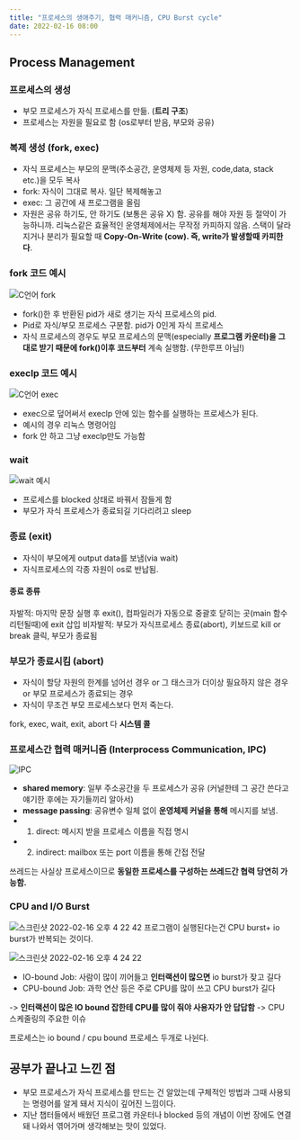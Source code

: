 ```yaml
---
title: "프로세스의 생애주기, 협력 매커니즘, CPU Burst cycle"
date: 2022-02-16 08:00
---
```


## Process Management

### 프로세스의 생성

- 부모 프로세스가 자식 프로세스를 만듦. (**트리 구조**)
- 프로세스는 자원을 필요로 함 (os로부터 받음, 부모와 공유)

### 복제 생성 (fork, exec)

- 자식 프로세스는 부모의 문맥(주소공간, 운영체제 등 자원, code,data, stack etc.)을 모두 복사
- fork: 자식이 그대로 복사. 일단 복제해놓고 
- exec: 그 공간에 새 프로그램을 올림
- 자원은 공유 하기도, 안 하기도 (보통은 공유 X) 함. 공유를 해야 자원 등 절약이 가능하니까. 리눅스같은 효율적인 운영체제에서는 무작정 카피하지 않음. 스택이 달라지거나 분리가 필요할 때 **Copy-On-Write (cow). 즉, write가 발생할때 카피한다**.

### fork 코드 예시

![C언어 fork](https://user-images.githubusercontent.com/50111853/154212591-5918ba6c-ea96-453a-961b-0fdc3c967d3d.png)

- fork()한 후 반환된 pid가 새로 생기는 자식 프로세스의 pid.
- Pid로 자식/부모 프로세스 구분함. pid가 0인게 자식 프로세스
- 자식 프로세스의 경우도 부모 프로세스의 문맥(especially **프로그램 카운터)을 그대로 받기 때문에 fork()이후 코드부터** 계속 실행함. (무한루프 아님!)

### execlp 코드 예시

![C언어 exec](https://user-images.githubusercontent.com/50111853/154213451-ca76f59a-5c66-4342-ab2c-ab02ff0defa7.png)

- exec으로 덮어써서 execlp 안에 있는 함수를 실행하는 프로세스가 된다.
- 예시의 경우 리눅스 명령어임
- fork 안 하고 그냥 execlp만도 가능함

### wait

![wait 예시](https://user-images.githubusercontent.com/50111853/154214087-90459328-e68e-4712-9650-37727407008a.png)
- 프로세스를 blocked 상태로 바꿔서 잠들게 함
- 부모가 자식 프로세스가 종료되길 기다리려고 sleep

### 종료 (exit)

- 자식이 부모에게 output data를 보냄(via wait)
- 자식프로세스의 각종 자원이 os로 반납됨.

#### 종료 종류

자발적: 마지막 문장 실행 후 exit(), 컴파일러가 자동으로 중괄호 닫히는 곳(main 함수 리턴될때)에 exit 삽입
비자발적: 부모가 자식프로세스 종료(abort), 키보드로 kill or break 클릭, 부모가 종료됨

### 부모가 종료시킴 (abort)

- 자식이 할당 자원의 한계를 넘어선 경우 or 그 태스크가 더이상 필요하지 않은 경우 or 부모 프로세스가 종료되는 경우
- 자식이 무조건 부모 프로세스보다 먼저 죽는다.

fork, exec, wait, exit, abort 다 **시스템 콜**

### 프로세스간 협력 매커니즘 (Interprocess Communication, IPC)

![IPC](https://user-images.githubusercontent.com/50111853/154215397-d639f937-1832-4728-958c-0df27e3e2636.png)

- **shared memory**: 일부 주소공간을 두 프로세스가 공유 (커널한테 그 공간 쓴다고 얘기한 후에는 자기들끼리 알아서)
- **message passing**: 공유변수 일체 없이 **운영체제 커널을 통해** 메시지를 보냄.
- 1. direct: 메시지 받을 프로세스 이름을 직접 명시
- 2. indirect: mailbox 또는 port 이름을 통해 간접 전달

쓰레드는 사실상 프로세스이므로 **동일한 프로세스를 구성하는 쓰레드간 협력 당연히 가능함.**

### CPU and I/O Burst

![스크린샷 2022-02-16 오후 4 22 42](https://user-images.githubusercontent.com/50111853/154215769-6e0246a6-cd25-475f-abd3-c18162082784.png)
프로그램이 실행된다는건 CPU burst+ io burst가 반복되는 것이다.

![스크린샷 2022-02-16 오후 4 24 22](https://user-images.githubusercontent.com/50111853/154216000-0e217f07-43dc-491d-8e92-0c96fd767d79.png)

- IO-bound Job: 사람이 많이 끼어들고 **인터랙션이 많으면** io burst가 잦고 길다 
- CPU-bound Job: 과학 연산 등은 주로 CPU를 많이 쓰고 CPU burst가 길다 

-> **인터랙션이 많은 IO bound 잡한테 CPU를 많이 줘야 사용자가 안 답답함** -> CPU 스케줄링의 주요한 이슈

프로세스는 io bound / cpu bound 프로세스 두개로 나뉜다.

## 공부가 끝나고 느낀  점

- 부모 프로세스가 자식 프로세스를 만드는 건 알았는데 구체적인 방법과 그때 사용되는 명령어를 알게 돼서 지식이 깊어진 느낌이다.
- 지난 챕터들에서 배웠던 프로그램 카운터나 blocked 등의 개념이 이번 장에도 연결돼 나와서 엮어가며 생각해보는 맛이 있었다.